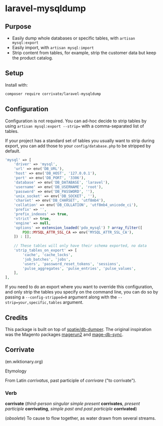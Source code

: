 # laravel-mysqldump

## Purpose

* Easily dump whole databases or specific tables, with `artisan mysql:export`
* Easily import, with `artisan mysql:import`
* Strip content from tables, for example, strip the customer data but keep the product catalog.


## Setup

Install with: 
```bash
composer require corrivate/laravel-mysqldump
```

## Configuration
Configuration is not required. You can ad-hoc decide to strip tables by using `artisan mysql:export --strip=` with a comma-separated list of tables.

If your project has a standard set of tables you usually want to strip during export, you can add those to your `config/database.php` to be stripped by default.

```php
'mysql' => [
    'driver' => 'mysql',
    'url' => env('DB_URL'),
    'host' => env('DB_HOST', '127.0.0.1'),
    'port' => env('DB_PORT', '3306'),
    'database' => env('DB_DATABASE', 'laravel'),
    'username' => env('DB_USERNAME', 'root'),
    'password' => env('DB_PASSWORD', ''),
    'unix_socket' => env('DB_SOCKET', ''),
    'charset' => env('DB_CHARSET', 'utf8mb4'),
    'collation' => env('DB_COLLATION', 'utf8mb4_unicode_ci'),
    'prefix' => '',
    'prefix_indexes' => true,
    'strict' => true,
    'engine' => null,
    'options' => extension_loaded('pdo_mysql') ? array_filter([
        PDO::MYSQL_ATTR_SSL_CA => env('MYSQL_ATTR_SSL_CA'),
    ]) : [],
    
    // These tables will only have their schema exported, no data
    'strip_tables_on_export' => [
        'cache', 'cache_locks',
        'job_batches', 'jobs',
        'users', 'password_reset_tokens', 'sessions',
        'pulse_aggregates', 'pulse_entries', 'pulse_values',
    ],
],
```

If you need to do an export where you want to override this configuration, and only strip the tables you specify on the command line, you can do so by passing a `--config-stripped=0` argument along with the `--strip=your,specific,tables` argument. 


## Credits

This package is built on top of [spatie/db-dumper](https://github.com/spatie/db-dumper). The original inspiration was the Magento packages [magerun2](https://github.com/netz98/n98-magerun2) and [mage-db-sync](https://github.com/jellesiderius/mage-db-sync).

## Corrivate
(en.wiktionary.org)

Etymology 

From Latin *corrivatus*, past participle of *corrivare* ("to corrivate").

### Verb

**corrivate** (*third-person singular simple present* **corrivates**, *present participle* **corrivating**, *simple past and past participle* **corrivated**)

(*obsolete*) To cause to flow together, as water drawn from several streams. 


